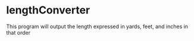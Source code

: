 # lengthConverter
This program will output the length expressed in yards, feet, and inches in that order
